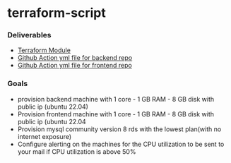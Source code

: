 # terraform-script

  ### Deliverables
- [Terraform Module](https://github.com/Marwan465/terraform-script/tree/main/Terraform-aws-module)
- [Github Action yml file for backend repo](https://github.com/Marwan465/ObelionBackend/blob/11.x/.github/workflows/deploy.yml)
- [Github Action yml file for frontend repo](https://github.com/Marwan465/Obelion-Frontend/blob/master/.github/workflows/deploy.yml)

### Goals 
- provision backend machine with 1 core - 1 GB RAM - 8 GB disk with public ip (ubuntu 22.04)
- Provision frontend machine with 1 core - 1 GB RAM - 8 GB disk with public ip (ubuntu 22.04
- Provision mysql community version 8 rds with the lowest plan(with no internet exposure)
- Configure alerting on the machines for the CPU utilization to be sent to your mail if CPU utilization is above 50%




